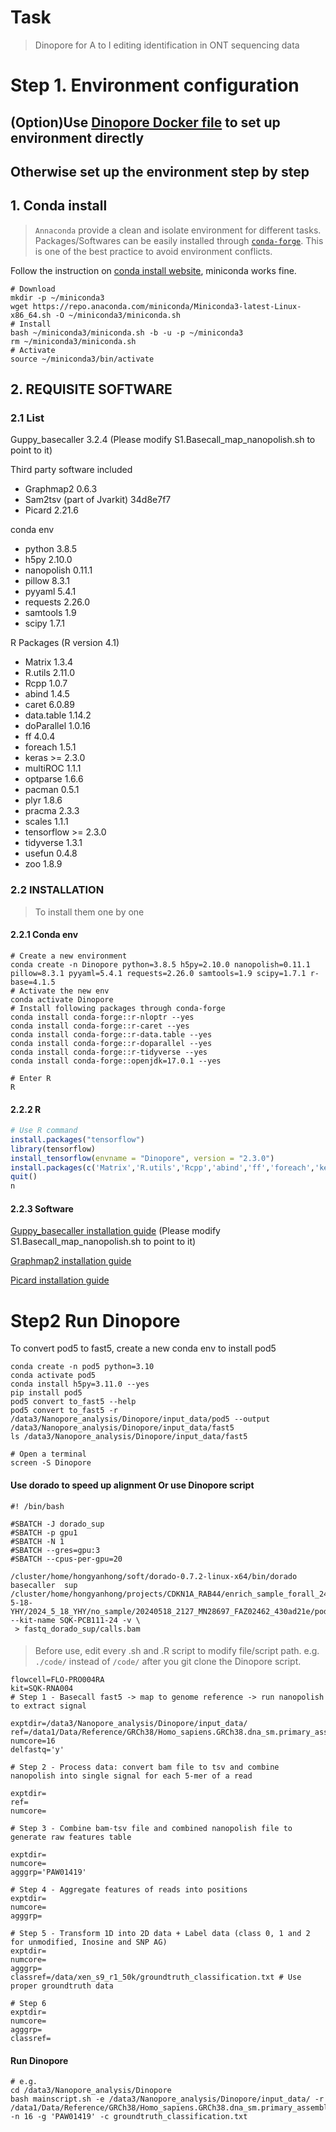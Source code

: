 # Task
> Dinopore for A to I editing identification in ONT sequencing data
#
# Step 1. Environment configuration
## (Option)Use [Dinopore Docker file](https://codeocean.com/capsule/4038948/tree/v1) to set up environment directly

## Otherwise set up the environment step by step
## 1. Conda install
> ```Annaconda``` provide a clean and isolate environment for different tasks. Packages/Softwares can be easily installed through [```conda-forge```](https://anaconda.org/conda-forge). This is one of the best practice to avoid environment conflicts.

Follow the instruction on [conda install website](https://docs.anaconda.com/miniconda/), miniconda works fine.
```shell
# Download
mkdir -p ~/miniconda3
wget https://repo.anaconda.com/miniconda/Miniconda3-latest-Linux-x86_64.sh -O ~/miniconda3/miniconda.sh
# Install
bash ~/miniconda3/miniconda.sh -b -u -p ~/miniconda3
rm ~/miniconda3/miniconda.sh
# Activate
source ~/miniconda3/bin/activate
```

## 2. REQUISITE SOFTWARE
### 2.1 List
Guppy_basecaller 3.2.4 (Please modify S1.Basecall_map_nanopolish.sh to point to it)

Third party software included
- Graphmap2		 			0.6.3 
- Sam2tsv (part of Jvarkit)	34d8e7f7 
- Picard					2.21.6

conda env
- python		3.8.5
- h5py			2.10.0
- nanopolish	0.11.1
- pillow		8.3.1
- pyyaml		5.4.1
- requests		2.26.0
- samtools		1.9
- scipy			1.7.1

R Packages (R version 4.1)
- Matrix		1.3.4
- R.utils		2.11.0
- Rcpp			1.0.7
- abind			1.4.5
- caret			6.0.89
- data.table	1.14.2
- doParallel	1.0.16
- ff			4.0.4
- foreach		1.5.1
- keras			>= 2.3.0
- multiROC		1.1.1
- optparse		1.6.6
- pacman		0.5.1
- plyr			1.8.6
- pracma		2.3.3
- scales		1.1.1
- tensorflow	>= 2.3.0
- tidyverse		1.3.1
- usefun		0.4.8
- zoo			1.8.9

### 2.2 INSTALLATION
>To install them one by one
#### 2.2.1 Conda env
```shell
# Create a new environment
conda create -n Dinopore python=3.8.5 h5py=2.10.0 nanopolish=0.11.1 pillow=8.3.1 pyyaml=5.4.1 requests=2.26.0 samtools=1.9 scipy=1.7.1 r-base=4.1.5 
# Activate the new env
conda activate Dinopore
# Install following packages through conda-forge
conda install conda-forge::r-nloptr --yes
conda install conda-forge::r-caret --yes
conda install conda-forge::r-data.table --yes
conda install conda-forge::r-doparallel --yes
conda install conda-forge::r-tidyverse --yes
conda install conda-forge::openjdk=17.0.1 --yes

# Enter R
R
```
#### 2.2.2 R
```R
# Use R command
install.packages("tensorflow")
library(tensorflow)
install_tensorflow(envname = "Dinopore", version = "2.3.0")
install.packages(c('Matrix','R.utils','Rcpp','abind','ff','foreach','keras','multiROC','optparse','pacman','plyr','pracma','scales','usefun','zoo'))
quit()
n
```
#### 2.2.3 Software
[Guppy_basecaller installation guide](https://github.com/kishwarshafin/lab-notes/blob/master/basecalling_with_guppy.md) (Please modify S1.Basecall_map_nanopolish.sh to point to it)

[Graphmap2 installation guide](https://github.com/lbcb-sci/graphmap2)

[Picard installation guide](https://github.com/broadinstitute/picard)


# Step2 Run Dinopore

To convert pod5 to fast5, create a new conda env to install pod5
```shell
conda create -n pod5 python=3.10
conda activate pod5
conda install h5py=3.11.0 --yes
pip install pod5
pod5 convert to_fast5 --help
pod5 convert to_fast5 -r /data3/Nanopore_analysis/Dinopore/input_data/pod5 --output /data3/Nanopore_analysis/Dinopore/input_data/fast5
ls /data3/Nanopore_analysis/Dinopore/input_data/fast5
```

```shell
# Open a terminal
screen -S Dinopore
```
#### Use dorado to speed up alignment Or use Dinopore script
```shell
#! /bin/bash

#SBATCH -J dorado_sup
#SBATCH -p gpu1
#SBATCH -N 1
#SBATCH --gres=gpu:3
#SBATCH --cpus-per-gpu=20

/cluster/home/hongyanhong/soft/dorado-0.7.2-linux-x64/bin/dorado basecaller  sup /cluster/home/hongyanhong/projects/CDKN1A_RAB44/enrich_sample_forall_240725/2024-5-18-YHY/2024_5_18_YHY/no_sample/20240518_2127_MN28697_FAZ02462_430ad21e/pod5  --kit-name SQK-PCB111-24 -v \
 > fastq_dorado_sup/calls.bam 
```

#### 
> Before use, edit every .sh and .R script to modify file/script path. e.g. ```./code/``` instead of ```/code/``` after you git clone the Dinopore script.
```shell
flowcell=FLO-PRO004RA
kit=SQK-RNA004
# Step 1 - Basecall fast5 -> map to genome reference -> run nanopolish to extract signal

exptdir=/data3/Nanopore_analysis/Dinopore/input_data/
ref=/data1/Data/Reference/GRCh38/Homo_sapiens.GRCh38.dna_sm.primary_assembly.fa
numcore=16
delfastq='y'

# Step 2 - Process data: convert bam file to tsv and combine nanopolish into single signal for each 5-mer of a read

exptdir=
ref=
numcore=

# Step 3 - Combine bam-tsv file and combined nanopolish file to generate raw features table

exptdir=
numcore=
agggrp='PAW01419'

# Step 4 - Aggregate features of reads into positions
exptdir=
numcore=
agggrp=

# Step 5 - Transform 1D into 2D data + Label data (class 0, 1 and 2 for unmodified, Inosine and SNP AG)
exptdir=
numcore=
agggrp=
classref=/data/xen_s9_r1_50k/groundtruth_classification.txt # Use proper groundtruth data

# Step 6
exptdir=
numcore=
agggrp=
classref=
```
#### Run Dinopore
```Shell
# e.g.
cd /data3/Nanopore_analysis/Dinopore
bash mainscript.sh -e /data3/Nanopore_analysis/Dinopore/input_data/ -r /data1/Data/Reference/GRCh38/Homo_sapiens.GRCh38.dna_sm.primary_assembly.fa -n 16 -g 'PAW01419' -c groundtruth_classification.txt
```